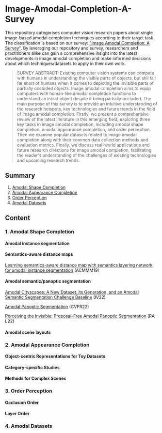 # Image-Amodal-Completion-A-Survey

This repository categorises computer vision research papers about single image-based amodal completion techniques according to their target task. The classification is based on our survey: ["Image Amodal Completion: A Survey"](https://arxiv.org/abs/2207.02062). By leveraging our repository and survey, researchers and practitioners alike can gain a comprehensive insight into the latest developments in image amodal completion and make informed decisions about which techniques/datasets to apply in their own work.


> SURVEY ABSTRACT: Existing computer vision systems can compete with humans in understanding the visible parts of objects, but still fall far short of humans when it comes to depicting the invisible parts of partially occluded objects. Image amodal completion aims to equip computers with human-like amodal completion functions to understand an intact object despite it being partially occluded. The main purpose of this survey is to provide an intuitive understanding of the research hotspots, key technologies and future trends in the field of image amodal completion. Firstly, we present a comprehensive review of the latest literature in this emerging field, exploring three key tasks in image amodal completion, including amodal shape completion, amodal appearance completion, and order perception. Then we examine popular datasets related to image amodal completion along with their common data collection methods and evaluation metrics. Finally, we discuss real-world applications and future research directions for image amodal completion, facilitating the reader's understanding of the challenges of existing technologies and upcoming research trends.

## Summary

1. [Amodal Shape Completion](#1)  
2. [Amodal Appearance Completion](#2)  
3. [Order Perception](#3)
4. [Amodal Datasets](#4)  

## Content
### 1. Amodal Shape Completion  <a name="1"></a>
#### Amodal instance segmentation
#### Semantics-aware distance maps
[Learning semantics-aware distance map with semantics layering network for amodal instance segmentation](https://arxiv.org/abs/1905.12898) (ACMMM19) 
#### Amodal semantic/panoptic segmentation
[Amodal Cityscapes: A New Dataset, its Generation, and an Amodal Semantic Segmentation Challenge Baseline](https://arxiv.org/abs/2206.00527) (IV22)

[Amodal Panoptic Segmentation](https://openaccess.thecvf.com/content/CVPR2022/papers/Mohan_Amodal_Panoptic_Segmentation_CVPR_2022_paper.pdf) (CVPR22)

[Perceiving the Invisible: Proposal-Free Amodal Panoptic Segmentation](https://arxiv.org/abs/2205.14637) (RA-L22)
#### Amodal scene layouts

### 2. Amodal Appearance Completion <a name="2"></a>
#### Object-centric Representations for Toy Datasets
#### Category-specific Studies
#### Methods for Complex Scenes

### 3. Order Perception <a name="3"></a>
#### Occlusion Order
#### Layer Order

### 4. Amodal Datasets <a name="4"></a>
